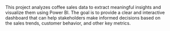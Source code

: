 This project analyzes coffee sales data to extract meaningful insights and visualize them using Power BI. The goal is to provide a clear and interactive dashboard that can help stakeholders make informed decisions based on the sales trends, customer behavior, and other key metrics.
